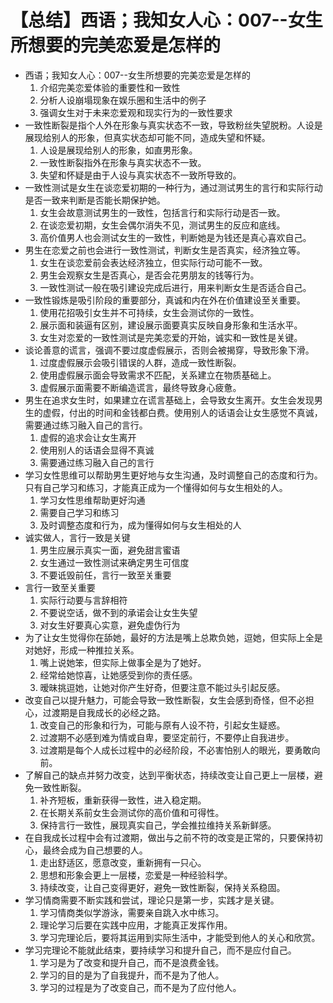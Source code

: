# 【总结】西语；我知女人心：007--女生所想要的完美恋爱是怎样的

-   西语；我知女人心：007--女生所想要的完美恋爱是怎样的
    1.  介绍完美恋爱体验的重要性和一致性
    2.  分析人设崩塌现象在娱乐圈和生活中的例子
    3.  强调女生对于未来恋爱观和现实行为的一致性要求
-   一致性断裂是指个人外在形象与真实状态不一致，导致粉丝失望脱粉。人设是展现给别人的形象，但真实状态却可能不同，造成失望和怀疑。
    1.  人设是展现给别人的形象，如直男形象。
    2.  一致性断裂指外在形象与真实状态不一致。
    3.  失望和怀疑是由于人设与真实状态不一致所导致的。
-   一致性测试是女生在谈恋爱初期的一种行为，通过测试男生的言行和实际行动是否一致来判断是否能长期保护她。
    1.  女生会故意测试男生的一致性，包括言行和实际行动是否一致。
    2.  在谈恋爱初期，女生会偶尔消失不见，测试男生的反应和底线。
    3.  高价值男人也会测试女生的一致性，判断她是为钱还是真心喜欢自己。
-   男生在恋爱之前也会进行一致性测试，判断女生是否真实，经济独立等。
    1.  女生在谈恋爱前会表达经济独立，但实际行动可能不一致。
    2.  男生会观察女生是否真心，是否会花男朋友的钱等行为。
    3.  一致性测试一般在吸引建设完成后进行，用来判断女生是否适合自己。
-   一致性锻炼是吸引阶段的重要部分，真诚和内在外在价值建设至关重要。
    1.  使用花招吸引女生并不可持续，女生会测试你的一致性。
    2.  展示面和装逼有区别，建设展示面要真实反映自身形象和生活水平。
    3.  女生对恋爱的一致性测试是完美恋爱的开始，诚实和一致性是关键。
-   谈论善意的谎言，强调不要过度虚假展示，否则会被揭穿，导致形象下滑。
    1.  过度虚假展示会吸引错误的人群，造成一致性断裂。
    2.  使用虚假展示面会导致需求不匹配，关系建立在物质基础上。
    3.  虚假展示面需要不断编造谎言，最终导致身心疲惫。
-   男生在追求女生时，如果建立在谎言基础上，会导致女生离开。女生会发现男生的虚假，付出的时间和金钱都白费。使用别人的话语会让女生感觉不真诚，需要通过练习融入自己的言行。
    1.  虚假的追求会让女生离开
    2.  使用别人的话语会显得不真诚
    3.  需要通过练习融入自己的言行
-   学习女性思维可以帮助男生更好地与女生沟通，及时调整自己的态度和行为。只有自己学习和练习，才能真正成为一个懂得如何与女生相处的人。
    1.  学习女性思维帮助更好沟通
    2.  需要自己学习和练习
    3.  及时调整态度和行为，成为懂得如何与女生相处的人
-   诚实做人，言行一致是关键
    1.  男生应展示真实一面，避免甜言蜜语
    2.  女生通过一致性测试来确定男生可信度
    3.  不要诋毁前任，言行一致至关重要
-   言行一致至关重要
    1.  实际行动要与言辞相符
    2.  不要说空话，做不到的承诺会让女生失望
    3.  对女生好要真心实意，避免虚伪行为
-   为了让女生觉得你在舔她，最好的方法是嘴上总欺负她，逗她，但实际上全是对她好，形成一种推拉关系。
    1.  嘴上说她笨，但实际上做事全是为了她好。
    2.  经常给她惊喜，让她感受到你的责任感。
    3.  暧昧挑逗她，让她对你产生好奇，但要注意不能过头引起反感。
-   改变自己以提升魅力，可能会导致一致性断裂，女生会感到奇怪，但不必担心，过渡期是自我成长的必经之路。
    1.  改变自己的形象和行为，可能与原有人设不符，引起女生疑惑。
    2.  过渡期不必感到难为情或自卑，要坚定前行，不要停止自我进步。
    3.  过渡期是每个人成长过程中的必经阶段，不必害怕别人的眼光，要勇敢向前。
-   了解自己的缺点并努力改变，达到平衡状态，持续改变让自己更上一层楼，避免一致性断裂。
    1.  补齐短板，重新获得一致性，进入稳定期。
    2.  在长期关系前女生会测试你的高价值和可得性。
    3.  保持言行一致性，展现真实自己，学会推拉维持关系新鲜感。
-   在自我成长过程中会有过渡期，做出与之前不符的改变是正常的，只要保持初心，最终会成为自己想要的人。
    1.  走出舒适区，愿意改变，重新拥有一只心。
    2.  思想和形象会更上一层楼，恋爱是一种经验科学。
    3.  持续改变，让自己变得更好，避免一致性断裂，保持关系稳固。
-   学习情商需要不断实践和尝试，理论只是第一步，实践才是关键。
    1.  学习情商类似学游泳，需要亲自跳入水中练习。
    2.  理论学习后要在实践中应用，才能真正发挥作用。
    3.  学习完理论后，要将其运用到实际生活中，才能受到他人的关心和欣赏。
-   学习完理论不能就此结束，要持续学习和提升自己，而不是应付自己。
    1.  学习是为了改变和提升自己，而不是浪费金钱。
    2.  学习的目的是为了自我提升，而不是为了他人。
    3.  学习的过程是为了改变自己，而不是为了应付他人。